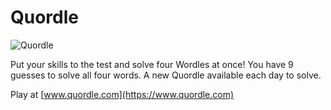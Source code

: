 # Quordle

![Quordle](https://www.quordle.com/quordle-banner-1200.png)

Put your skills to the test and solve four Wordles at once! You have 9 guesses to solve all four words. A new Quordle available each day to solve.

Play at [www.quordle.com](https://www.quordle.com)
